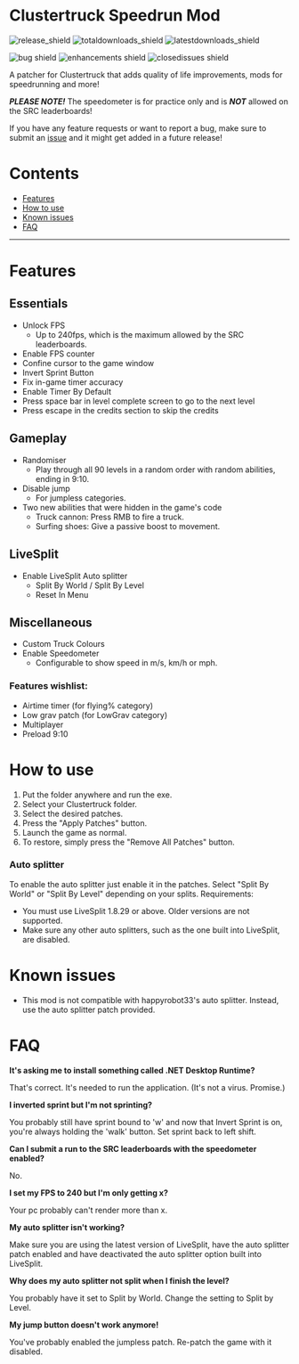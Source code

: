 # Clustertruck Speedrun Mod
![release_shield](https://img.shields.io/github/v/release/noahkra/ClustertruckSpeedrunMod?include_prereleases&color=blue) ![totaldownloads_shield](https://img.shields.io/github/downloads/noahkra/ClustertruckSpeedrunMod/total?label=total%20downloads) ![latestdownloads_shield](https://img.shields.io/github/downloads-pre/noahkra/ClustertruckSpeedrunMod/latest/total) 

![bug shield](https://img.shields.io/github/issues-raw/noahkra/ClustertruckSpeedrunMod/bug) ![enhancements shield](https://img.shields.io/github/issues-raw/noahkra/ClustertruckSpeedrunMod/enhancement) ![closedissues shield](https://img.shields.io/github/issues-closed-raw/noahkra/ClustertruckSpeedrunMod?color=green)

A patcher for Clustertruck that adds quality of life improvements, mods for speedrunning and more!

***PLEASE NOTE!*** The speedometer is for practice only and is ***NOT*** allowed on the SRC leaderboards!

If you have any feature requests or want to report a bug, make sure to submit an [issue](https://github.com/noahkra/ClustertruckSpeedrunMod/issues/new/choose) and it might get added in a future release!

# Contents
- [Features](#features)
- [How to use](#how-to-use)
- [Known issues](#known-issues)
- [FAQ](#faq)
***

# Features

## Essentials
- Unlock FPS
	- Up to 240fps, which is the maximum allowed by the SRC leaderboards.
- Enable FPS counter
- Confine cursor to the game window
- Invert Sprint Button
- Fix in-game timer accuracy
- Enable Timer By Default
- Press space bar in level complete screen to go to the next level
- Press escape in the credits section to skip the credits

## Gameplay
- Randomiser
	- Play through all 90 levels in a random order with random abilities, ending in 9:10.
- Disable jump 
	- For jumpless categories.
- Two new abilities that were hidden in the game's code
	- Truck cannon: Press RMB to fire a truck.
	- Surfing shoes: Give a passive boost to movement.

## LiveSplit
- Enable LiveSplit Auto splitter
	- Split By World / Split By Level
	- Reset In Menu

## Miscellaneous
- Custom Truck Colours
- Enable Speedometer
	- Configurable to show speed in m/s, km/h or mph.

### Features wishlist:
- Airtime timer (for flying% category)
- Low grav patch (for LowGrav category)
- Multiplayer
- Preload 9:10

# How to use
1. Put the folder anywhere and run the exe.
2. Select your Clustertruck folder.
3. Select the desired patches.
4. Press the "Apply Patches" button.
5. Launch the game as normal.
6. To restore, simply press the "Remove All Patches" button.

### Auto splitter
To enable the auto splitter just enable it in the patches. Select "Split By World" or "Split By Level" depending on your splits.
Requirements:
- You must use LiveSplit 1.8.29 or above. Older versions are not supported.
- Make sure any other auto splitters, such as the one built into LiveSplit, are disabled.

# Known issues
- This mod is not compatible with happyrobot33's auto splitter. Instead, use the auto splitter patch provided.

# FAQ
**It's asking me to install something called .NET Desktop Runtime?**

That's correct. It's needed to run the application. (It's not a virus. Promise.)

**I inverted sprint but I'm not sprinting?**

You probably still have sprint bound to 'w' and now that Invert Sprint is on, you're always holding the 'walk' button. Set sprint back to left shift.

**Can I submit a run to the SRC leaderboards with the speedometer enabled?**

No.

**I set my FPS to 240 but I'm only getting x?**

Your pc probably can't render more than x.

**My auto splitter isn't working?**

Make sure you are using the latest version of LiveSplit, have the auto splitter patch enabled and have deactivated the auto splitter option built into LiveSplit.

**Why does my auto splitter not split when I finish the level?**

You probably have it set to Split by World. Change the setting to Split by Level.

**My jump button doesn't work anymore!**

You've probably enabled the jumpless patch. Re-patch the game with it disabled.

